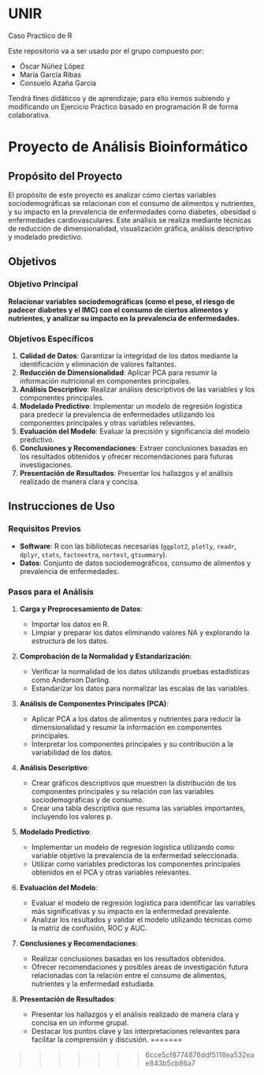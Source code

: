 # UNIR

Caso Practiico de R

Este repositorio va a ser usado por el grupo compuesto por:

- Óscar Núñez López
- María García Ribas
- Consuelo Azaña García

Tendrá fines didáticos y de aprendizaje; para ello iremos subiendo y modificando un Ejercicio Práctico basado en programación R de forma colaborativa.

# Proyecto de Análisis Bioinformático

## Propósito del Proyecto
El propósito de este proyecto es analizar cómo ciertas variables sociodemográficas se relacionan con el consumo de alimentos y nutrientes, y su impacto en la prevalencia de enfermedades como diabetes, obesidad o enfermedades cardiovasculares. Este análisis se realiza mediante técnicas de reducción de dimensionalidad, visualización gráfica, análisis descriptivo y modelado predictivo.

## Objetivos

### Objetivo Principal
**Relacionar variables sociodemográficas (como el peso, el riesgo de padecer diabetes y el IMC) con el consumo de ciertos alimentos y nutrientes, y analizar su impacto en la prevalencia de enfermedades.**

### Objetivos Específicos
1. **Calidad de Datos**: Garantizar la integridad de los datos mediante la identificación y eliminación de valores faltantes.
2. **Reducción de Dimensionalidad**: Aplicar PCA para resumir la información nutricional en componentes principales.
3. **Análisis Descriptivo**: Realizar análisis descriptivos de las variables y los componentes principales.
4. **Modelado Predictivo**: Implementar un modelo de regresión logística para predecir la prevalencia de enfermedades utilizando los componentes principales y otras variables relevantes.
5. **Evaluación del Modelo**: Evaluar la precisión y significancia del modelo predictivo.
6. **Conclusiones y Recomendaciones**: Extraer conclusiones basadas en los resultados obtenidos y ofrecer recomendaciones para futuras investigaciones.
7. **Presentación de Resultados**: Presentar los hallazgos y el análisis realizado de manera clara y concisa.

## Instrucciones de Uso
### Requisitos Previos
- **Software**: R con las bibliotecas necesarias (`ggplot2`, `plotly`, `readr`, `dplyr`, `stats`, `factoextra`, `nortest`, `gtsummary`).
- **Datos**: Conjunto de datos sociodemográficos, consumo de alimentos y prevalencia de enfermedades.

### Pasos para el Análisis
1. **Carga y Preprocesamiento de Datos**:
    - Importar los datos en R.
    - Limpiar y preparar los datos eliminando valores NA y explorando la estructura de los datos.

2. **Comprobación de la Normalidad y Estandarización**:
    - Verificar la normalidad de los datos utilizando pruebas estadísticas como Anderson Darling.
    - Estandarizar los datos para normalizar las escalas de las variables.

3. **Análisis de Componentes Principales (PCA)**:
    - Aplicar PCA a los datos de alimentos y nutrientes para reducir la dimensionalidad y resumir la información en componentes principales.
    - Interpretar los componentes principales y su contribución a la variabilidad de los datos.

4. **Análisis Descriptivo**:
    - Crear gráficos descriptivos que muestren la distribución de los componentes principales y su relación con las variables sociodemográficas y de consumo.
    - Crear una tabla descriptiva que resuma las variables importantes, incluyendo los valores p.

5. **Modelado Predictivo**:
    - Implementar un modelo de regresión logística utilizando como variable objetivo la prevalencia de la enfermedad seleccionada.
    - Utilizar como variables predictoras los componentes principales obtenidos en el PCA y otras variables relevantes.

6. **Evaluación del Modelo**:
    - Evaluar el modelo de regresión logística para identificar las variables más significativas y su impacto en la enfermedad prevalente.
    - Analizar los resultados y validar el modelo utilizando técnicas como la matriz de confusión, ROC y AUC.

7. **Conclusiones y Recomendaciones**:
    - Realizar conclusiones basadas en los resultados obtenidos.
    - Ofrecer recomendaciones y posibles áreas de investigación futura relacionadas con la relación entre el consumo de alimentos, nutrientes y la enfermedad estudiada.

8. **Presentación de Resultados**:
    - Presentar los hallazgos y el análisis realizado de manera clara y concisa en un informe grupal.
    - Destacar los puntos clave y las interpretaciones relevantes para facilitar la comprensión y discusión.
=======


>>>>>>> 6cce5cf8774876ddf5118ea532eae843b5cb86a7
